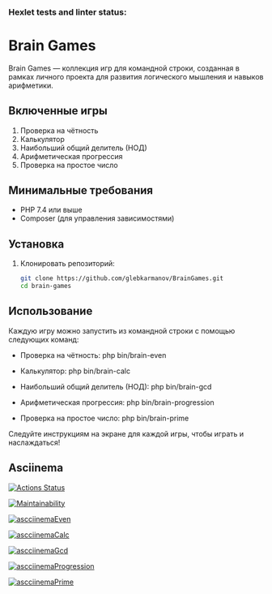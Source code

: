 ### Hexlet tests and linter status:

# Brain Games

Brain Games — коллекция игр для командной строки, созданная в рамках личного проекта для развития логического мышления и навыков арифметики.

## Включенные игры

1. Проверка на чётность
2. Калькулятор
3. Наибольший общий делитель (НОД)
4. Арифметическая прогрессия
5. Проверка на простое число

## Минимальные требования

- PHP 7.4 или выше
- Composer (для управления зависимостями)

## Установка

1. Клонировать репозиторий:
   ```bash
   git clone https://github.com/glebkarmanov/BrainGames.git
   cd brain-games

## Использование

Каждую игру можно запустить из командной строки с помощью следующих команд:

- Проверка на чётность: php bin/brain-even

- Калькулятор: php bin/brain-calc

- Наибольший общий делитель (НОД): php bin/brain-gcd 

- Арифметическая прогрессия: php bin/brain-progression

- Проверка на простое число: php bin/brain-prime

Следуйте инструкциям на экране для каждой игры, чтобы играть и наслаждаться!


## Asciinema

[![Actions Status](https://github.com/glebkarmanov/php-project-45/actions/workflows/hexlet-check.yml/badge.svg)](https://github.com/glebkarmanov/php-project-45/actions)

[![Maintainability](https://api.codeclimate.com/v1/badges/61fe8bf5ee7bc86ffb95/maintainability)](https://codeclimate.com/github/glebkarmanov/BrainGames/maintainability)

[![ascciinemaEven](https://asciinema.org/a/hu2j417avY9X1ysKkdjjcchp4)](https://asciinema.org/a/hu2j417avY9X1ysKkdjjcchp4)

[![ascciinemaCalc](https://asciinema.org/a/aquhpLzOx1WEb2IQeMF5ElFfr)](https://asciinema.org/a/aquhpLzOx1WEb2IQeMF5ElFfr)

[![ascciinemaGcd](https://asciinema.org/a/X8e2UNmYjyw6tB8gl03Gj7XK9)](https://asciinema.org/a/X8e2UNmYjyw6tB8gl03Gj7XK9)

[![ascciinemaProgression](https://asciinema.org/a/aYBFGliUOqOYorynD5kgLqakm)](https://asciinema.org/a/aYBFGliUOqOYorynD5kgLqakm)

[![ascciinemaPrime](https://asciinema.org/a/Q70283Z6xnxQynPd6RHVJM3pO)](https://asciinema.org/a/Q70283Z6xnxQynPd6RHVJM3pO)




